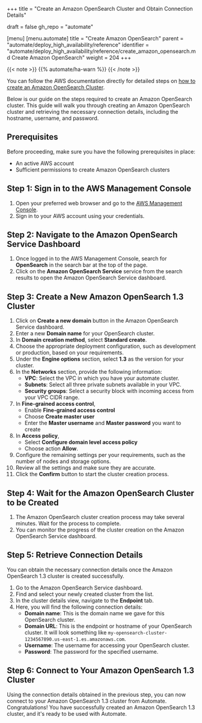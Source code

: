 +++
title = "Create an Amazon OpenSearch Cluster and Obtain Connection Details"

draft = false
gh_repo = "automate"

[menu]
  [menu.automate]
    title = "Create Amazon OpenSearch"
    parent = "automate/deploy_high_availability/reference"
    identifier = "automate/deploy_high_availability/reference/create_amazon_opensearch.md Create Amazon OpenSearch"
    weight = 204
+++

{{< note >}}
{{% automate/ha-warn %}}
{{< /note >}}

You can follow the AWS documentation directly for detailed steps on [how to create an Amazon OpenSearch Cluster](https://docs.aws.amazon.com/opensearch-service/latest/developerguide/createupdatedomains.html).

Below is our guide on the steps required to create an Amazon OpenSearch cluster. This guide will walk you through creating an Amazon OpenSearch cluster and retrieving the necessary connection details, including the hostname, username, and password.

## Prerequisites

Before proceeding, make sure you have the following prerequisites in place:

- An active AWS account
- Sufficient permissions to create Amazon OpenSearch clusters

## Step 1: Sign in to the AWS Management Console

1. Open your preferred web browser and go to the [AWS Management Console](https://console.aws.amazon.com/).
1. Sign in to your AWS account using your credentials.

## Step 2: Navigate to the Amazon OpenSearch Service Dashboard

1. Once logged in to the AWS Management Console, search for **OpenSearch** in the search bar at the top of the page.
1. Click on the **Amazon OpenSearch Service** service from the search results to open the Amazon OpenSearch Service dashboard.

## Step 3: Create a New Amazon OpenSearch 1.3 Cluster

1. Click on **Create a new domain** button in the Amazon OpenSearch Service dashboard.
1. Enter a new **Domain name** for your OpenSearch cluster.
1. In **Domain creation method**, select **Standard create**.
1. Choose the appropriate deployment configuration, such as development or production, based on your requirements.
1. Under the **Engine options** section, select **1.3** as the version for your cluster.
1. In the **Networks** section, provide the following information:
   - **VPC**: Select the VPC in which you have your automate cluster.
   - **Subnets**: Select all three private subnets available in your VPC.
   - **Security groups**: Select a security block with incoming access from your VPC CIDR range.
1. In **Fine-grained access control**,
   - Enable **Fine-grained access control**
   - Choose **Create master user**
   - Enter the **Master username** and **Master password** you want to create
1. In **Access policy**,
   - Select **Configure domain level access policy**
   - Choose action **Allow**.
1. Configure the remaining settings per your requirements, such as the number of nodes and storage options.
1. Review all the settings and make sure they are accurate.
1. Click the **Confirm** button to start the cluster creation process.

## Step 4: Wait for the Amazon OpenSearch Cluster to be Created

1. The Amazon OpenSearch cluster creation process may take several minutes. Wait for the process to complete.
1. You can monitor the progress of the cluster creation on the Amazon OpenSearch Service dashboard.

## Step 5: Retrieve Connection Details

You can obtain the necessary connection details once the Amazon OpenSearch 1.3 cluster is created successfully.

1. Go to the Amazon OpenSearch Service dashboard.
1. Find and select your newly created cluster from the list.
1. In the cluster details view, navigate to the **Endpoint** tab.
1. Here, you will find the following connection details:
   - **Domain name**: This is the domain name we gave for this OpenSearch cluster.
   - **Domain URL**: This is the endpoint or hostname of your OpenSearch cluster. It will look something like `my-opensearch-cluster-1234567890.us-east-1.es.amazonaws.com`.
   - **Username**: The username for accessing your OpenSearch cluster.
   - **Password**: The password for the specified username.

## Step 6: Connect to Your Amazon OpenSearch 1.3 Cluster

Using the connection details obtained in the previous step, you can now connect to your Amazon OpenSearch 1.3 cluster from Automate.
Congratulations! You have successfully created an Amazon OpenSearch 1.3 cluster, and it's ready to be used with Automate.

